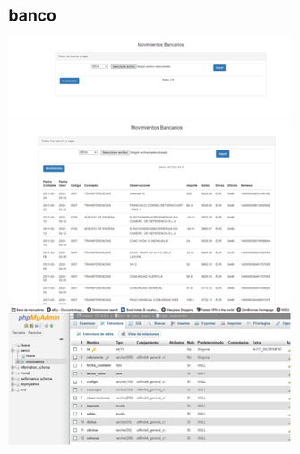 # banco
<img src="img/index.PNG"></img>
<img src="img/movimientos.PNG"></img>
<img src="img/bd.PNG"></img>
